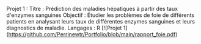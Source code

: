 Projet 1 : 
Titre : Prédiction des maladies hépatiques à partir des taux d'enzymes sanguines
Objectif : Étudier les problèmes de foie de différents patients en analysant leurs taux de différentes enzymes sanguines et leurs diagnostics de maladie. 
Langages : R 
[![Projet 1] (https://github.com/Perrinewtr/Portfolio/blob/main/rapport_foie.pdf)
